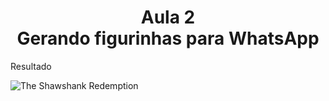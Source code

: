<h1 align="center"> Aula 2 <br> Gerando figurinhas para WhatsApp </h1>

<p> Resultado </p>

![The Shawshank Redemption](https://user-images.githubusercontent.com/104602677/229316595-2b91b3cc-d169-4545-9ad3-112b8972889b.png)
